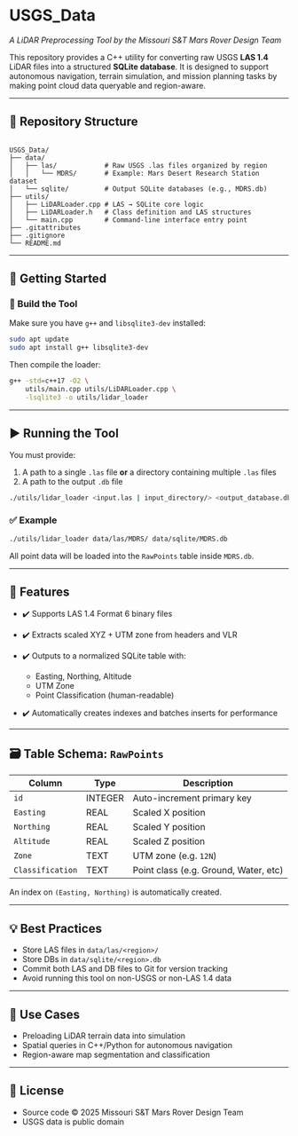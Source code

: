 # USGS_Data  
*A LiDAR Preprocessing Tool by the Missouri S&T Mars Rover Design Team*

This repository provides a C++ utility for converting raw USGS **LAS 1.4** LiDAR files into a structured **SQLite database**. It is designed to support autonomous navigation, terrain simulation, and mission planning tasks by making point cloud data queryable and region-aware.

---

## 📁 Repository Structure

```

USGS_Data/
├── data/
│   ├── las/            # Raw USGS .las files organized by region
│   │   └── MDRS/       # Example: Mars Desert Research Station dataset
│   └── sqlite/         # Output SQLite databases (e.g., MDRS.db)
├── utils/
│   ├── LiDARLoader.cpp # LAS → SQLite core logic
│   ├── LiDARLoader.h   # Class definition and LAS structures
│   └── main.cpp        # Command-line interface entry point
├── .gitattributes
├── .gitignore
└── README.md
````

---

## 🚀 Getting Started

### 🔧 Build the Tool

Make sure you have `g++` and `libsqlite3-dev` installed:

```bash
sudo apt update
sudo apt install g++ libsqlite3-dev
````

Then compile the loader:

```bash
g++ -std=c++17 -O2 \
    utils/main.cpp utils/LiDARLoader.cpp \
    -lsqlite3 -o utils/lidar_loader
```

---

## ▶️ Running the Tool

You must provide:

1. A path to a single `.las` file **or** a directory containing multiple `.las` files
2. A path to the output `.db` file

```bash
./utils/lidar_loader <input.las | input_directory/> <output_database.db>
```

### ✅ Example

```bash
./utils/lidar_loader data/las/MDRS/ data/sqlite/MDRS.db
```

All point data will be loaded into the `RawPoints` table inside `MDRS.db`.

---

## 🧠 Features

* ✔️ Supports LAS 1.4 Format 6 binary files
* ✔️ Extracts scaled XYZ + UTM zone from headers and VLR
* ✔️ Outputs to a normalized SQLite table with:

  * Easting, Northing, Altitude
  * UTM Zone
  * Point Classification (human-readable)
* ✔️ Automatically creates indexes and batches inserts for performance

---

## 🗃️ Table Schema: `RawPoints`

| Column           | Type    | Description                           |
| ---------------- | ------- | ------------------------------------- |
| `id`             | INTEGER | Auto-increment primary key            |
| `Easting`        | REAL    | Scaled X position                     |
| `Northing`       | REAL    | Scaled Y position                     |
| `Altitude`       | REAL    | Scaled Z position                     |
| `Zone`           | TEXT    | UTM zone (e.g. `12N`)                 |
| `Classification` | TEXT    | Point class (e.g. Ground, Water, etc) |

An index on `(Easting, Northing)` is automatically created.

---

## 💡 Best Practices

* Store LAS files in `data/las/<region>/`
* Store DBs in `data/sqlite/<region>.db`
* Commit both LAS and DB files to Git for version tracking
* Avoid running this tool on non-USGS or non-LAS 1.4 data

---

## 🤖 Use Cases

* Preloading LiDAR terrain data into simulation
* Spatial queries in C++/Python for autonomous navigation
* Region-aware map segmentation and classification

---

## 📜 License

* Source code © 2025 Missouri S\&T Mars Rover Design Team
* USGS data is public domain